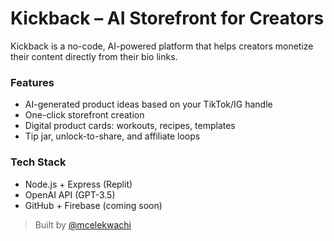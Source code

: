 # Kickback – AI Storefront for Creators

Kickback is a no-code, AI-powered platform that helps creators monetize their content directly from their bio links.

### Features
- AI-generated product ideas based on your TikTok/IG handle
- One-click storefront creation
- Digital product cards: workouts, recipes, templates
- Tip jar, unlock-to-share, and affiliate loops

### Tech Stack
- Node.js + Express (Replit)
- OpenAI API (GPT-3.5)
- GitHub + Firebase (coming soon)

> Built by [@mcelekwachi](https://github.com/Mcelekwachi)
